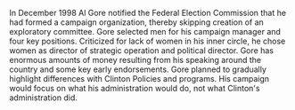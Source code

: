 In December 1998 Al Gore notified the Federal Election Commission that he had formed a campaign organization, thereby skipping creation of an exploratory committee.
Gore selected men for his campaign manager and four key positions.
Criticized for lack of women in his inner circle, he chose women as director of strategic operation and political director.
Gore has enormous amounts of money resulting from his speaking around the country and some key early endorsements.
Gore planned to gradually highlight differences with Clinton Policies and programs.
His campaign would focus on what his administration would do, not what Clinton's administration did.
